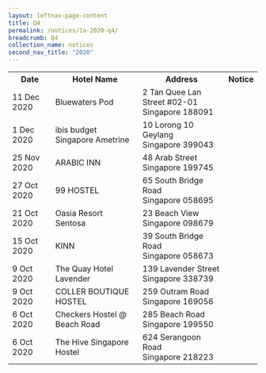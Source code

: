 ```yaml
---
layout: leftnav-page-content
title: Q4 
permalink: /notices/1a-2020-q4/
breadcrumb: Q4 
collection_name: notices
second_nav_title: "2020"
---
```


<table>
  <tr>
    <th>Date</th>
    <th>Hotel Name</th>
    <th>Address</th>
    <th>Notice</th>
    <tr>
    <td>11 Dec 2020</td>
    <td>Bluewaters Pod</td>
    <td>2 Tan Quee Lan Street #02-01 <br>Singapore 188091<br></td>
    <td><a href="/files/Bluewaters Pod.pdf"></a></td>
   </tr>
    <tr>
    <td>1 Dec 2020</td>
    <td>ibis budget Singapore Ametrine</td>
    <td>10 Lorong 10 Geylang <br>Singapore 399043<br></td>
    <td><a href="/files/ibis budget Singapore Ametrine.pdf"></a></td>
   </tr>
    <tr>
    <td>25 Nov 2020</td>
    <td>ARABIC INN</td>
    <td>48 Arab Street <br>Singapore 199745<br></td>
    <td><a href="/files/ARABIC INN.pdf"></a></td>
   </tr>
     <tr>
    <td>27 Oct 2020</td>
    <td>99 HOSTEL</td>
    <td>65 South Bridge Road <br>Singapore 058695<br></td>
    <td><a href="/files/99 HOSTEL.pdf"></a></td>
   </tr>
     <tr>
    <td>21 Oct 2020</td>
    <td>Oasia Resort Sentosa</td>
    <td>23 Beach View <br>Singapore 098679<br></td>
    <td><a href="/files/Oasia Resort Sentosa.pdf"></a></td>
  </tr>
     <tr>
    <td>15 Oct 2020</td>
    <td>KINN</td>
    <td>39 South Bridge Road <br>Singapore 058673<br></td>
    <td><a href="/files/KINN.pdf"></a></td>
  </tr>
  </tr> 
     <tr>
    <td>9 Oct 2020</td>
    <td>The Quay Hotel Lavender</td>
    <td>139 Lavender Street<br>Singapore 338739<br></td>
    <td><a href="/files/The Quay Hotel Lavender.pdf"></a></td>
  </tr>
     <tr>
    <td>9 Oct 2020</td>
    <td>COLLER BOUTIQUE HOSTEL</td>
    <td>259 Outram Road<br>Singapore 169056<br></td>
    <td><a href="/files/COLLER BOUTIQUE HOSTEL.pdf"></a></td>
  </tr>
   <tr>
    <td>6 Oct 2020</td>
    <td>Checkers Hostel @ Beach Road</td>
    <td>285 Beach Road<br>Singapore 199550<br></td>
    <td><a href="/files/Checkers Hostel at Beach Road.pdf"></a></td>
  </tr>
  <tr>
    <td>6 Oct 2020</td>
    <td>The Hive Singapore Hostel</td>
    <td>624 Serangoon Road <br>Singapore 218223<br></td>
    <td><a href="/files/The Hive Singapore Hostel.pdf"></a></td>
  </tr>
 </table>
